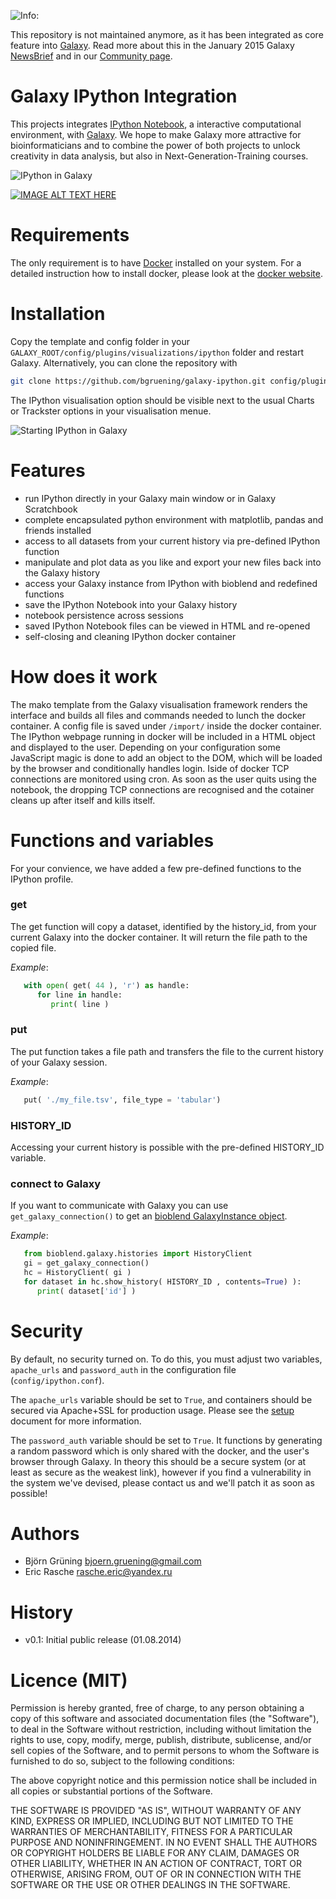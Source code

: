 ![Info:](https://bytebucket.org/galaxy/galaxy-central/raw/0c1a9c09877422dd03f83ec343b298a9f5d947f6/static/images/icon_info_lrg.gif)


This repository is not maintained anymore, as it has been integrated as core feature into [Galaxy](http://galaxyproject.org). Read more about this in the January 2015 Galaxy [NewsBrief](https://wiki.galaxyproject.org/DevNewsBriefs/2015_01_13) and in our [Community page](https://galaxyproject.org/admin/gies/).


Galaxy IPython Integration
==========================

This projects integrates [IPython Notebook](http://ipython.org/notebook.html), a interactive computational environment, with [Galaxy](http://galaxyproject.org). 
We hope to make Galaxy more attractive for bioinformaticians and to combine the power of both projects to unlock creativity in data analysis, but also in Next-Generation-Training courses.

![IPython in Galaxy](https://raw.githubusercontent.com/bgruening/galaxy-ipython/master/static/images/ipython_in_galaxy.png)

[![IMAGE ALT TEXT HERE](http://img.youtube.com/vi/jQDyTuYnn1k/0.jpg)](http://www.youtube.com/watch?v=jQDyTuYnn1k)


Requirements
============

The only requirement is to have [Docker](https://www.docker.com) installed on your system.
For a detailed instruction how to install docker, please look at the [docker website](https://docs.docker.com/installation/).


Installation
============

Copy the template and config folder in your ``GALAXY_ROOT/config/plugins/visualizations/ipython`` folder and restart Galaxy.
Alternatively, you can clone the repository with

```bash
git clone https://github.com/bgruening/galaxy-ipython.git config/plugins/visualizations/ipython
````

The IPython visualisation option should be visible next to the usual Charts or Trackster options in your visualisation menue.

![Starting IPython in Galaxy](https://raw.githubusercontent.com/bgruening/galaxy-ipython/master/static/images/start_ipython.png)


Features
========

 * run IPython directly in your Galaxy main window or in Galaxy Scratchbook
 * complete encapsulated python environment with matplotlib, pandas and friends installed
 * access to all datasets from your current history via pre-defined IPython function
 * manipulate and plot data as you like and export your new files back into the Galaxy history
 * access your Galaxy instance from IPython with bioblend and redefined functions
 * save the IPython Notebook into your Galaxy history
 * notebook persistence across sessions
 * saved IPython Notebook files can be viewed in HTML and re-opened
 * self-closing and cleaning IPython docker container

How does it work
================

The mako template from the Galaxy visualisation framework renders the interface and builds all files and commands needed to lunch the docker container. A config file is saved under ``/import/`` inside the docker container. The IPython webpage running in docker will be included in a HTML object and displayed to the user. 
Depending on your configuration some JavaScript magic is done to add an object to the DOM, which will be loaded by the browser and conditionally handles login.
Iside of docker TCP connections are monitored using cron. As soon as the user quits using the notebook, the dropping TCP connections are recognised and the cotainer cleans up after itself and kills itself.



Functions and variables
=======================

For your convience, we have added a few pre-defined functions to the IPython profile.

### get

   The get function will copy a dataset, identified by the history_id, from your current Galaxy 
   into the docker container. It will return the file path to the copied file.

   *Example*:
   ```python
      with open( get( 44 ), 'r') as handle:
         for line in handle:
            print( line )
   ``` 

### put

   The put function takes a file path and transfers the file to the current history of your Galaxy session.

   *Example*:
   ```python
      put( './my_file.tsv', file_type = 'tabular')
   ```

### HISTORY_ID

   Accessing your current history is possible with the pre-defined HISTORY_ID variable.
   

### connect to Galaxy

   If you want to communicate with Galaxy you can use ```get_galaxy_connection()``` to get an [bioblend GalaxyInstance object](http://bioblend.readthedocs.org/en/latest/api_docs/galaxy/all.html?highlight=galaxyinstance).

   *Example*:
   ```python
      from bioblend.galaxy.histories import HistoryClient
      gi = get_galaxy_connection()
      hc = HistoryClient( gi )
      for dataset in hc.show_history( HISTORY_ID , contents=True) ):
         print( dataset['id'] )
   ```


Security
========

By default, no security turned on. To do this, you must adjust two variables, `apache_urls` and
`password_auth` in the configuration file (`config/ipython.conf`). 

The `apache_urls` variable should be set to `True`, and containers should be secured via Apache+SSL for production usage. Please see the [setup](INSTALL.md) document for more information.

The `password_auth` variable should be set to `True`. It functions by generating a random password which is only shared with the docker, and the user's browser through Galaxy. In theory this should be a secure system (or at least as secure as the weakest link), however if you find a vulnerability in the system we've devised, please contact us and we'll patch it as soon as possible!


Authors
=======

 * Björn Grüning <bjoern.gruening@gmail.com>
 * Eric Rasche <rasche.eric@yandex.ru>


History
=======

- v0.1: Initial public release (01.08.2014)


Licence (MIT)
=============

Permission is hereby granted, free of charge, to any person obtaining a copy
of this software and associated documentation files (the "Software"), to deal
in the Software without restriction, including without limitation the rights
to use, copy, modify, merge, publish, distribute, sublicense, and/or sell
copies of the Software, and to permit persons to whom the Software is
furnished to do so, subject to the following conditions:

The above copyright notice and this permission notice shall be included in
all copies or substantial portions of the Software.

THE SOFTWARE IS PROVIDED "AS IS", WITHOUT WARRANTY OF ANY KIND, EXPRESS OR
IMPLIED, INCLUDING BUT NOT LIMITED TO THE WARRANTIES OF MERCHANTABILITY,
FITNESS FOR A PARTICULAR PURPOSE AND NONINFRINGEMENT. IN NO EVENT SHALL THE
AUTHORS OR COPYRIGHT HOLDERS BE LIABLE FOR ANY CLAIM, DAMAGES OR OTHER
LIABILITY, WHETHER IN AN ACTION OF CONTRACT, TORT OR OTHERWISE, ARISING FROM,
OUT OF OR IN CONNECTION WITH THE SOFTWARE OR THE USE OR OTHER DEALINGS IN
THE SOFTWARE.
